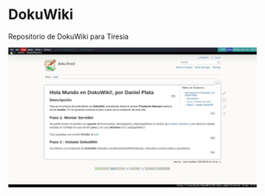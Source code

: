 <h1>DokuWiki</h1>
<p>Repositorio de DokuWiki para Tiresia</p>
<p align="center">
  <img src="screenshot1.jpg" width="1000">
</p>
